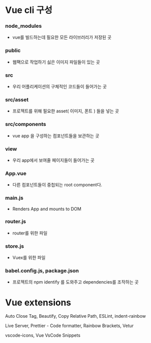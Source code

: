 # Vue cli 구성

### node_modules

- vue를 빌드하는데 필요한 모든 라이브러리가 저장된 곳

### public

- 웹팩으로 작업하기 싫은 이미지 파일들이 있는 곳

### src

- 우리 어플리케이션의 구체적인 코드들이 들어가는 곳

### src/asset

- 프로젝트를 위해 필요한 asset( 이미지, 폰트 ) 들을 넣는 곳

### src/components

- vue app 을 구성하는 컴포넌트들을 보관하는 곳

### view

- 우리 app에서 보여줄 페이지들이 들어가는 곳

### App.vue

- 다른 컴포넌트들이 중첩되는 root component다. 

### main.js 

- Renders App and mounts to DOM

### router.js

- router를 위한 파일

### store.js

- Vuex를 위한 파일

### babel.config.js, package.json

- 프로젝트의 npm identify 를 도와주고 dependencies를 조작하는 곳



# Vue extensions

Auto Close Tag, Beautify, Copy Relative Path, ESLint, indent-rainbow

Live Server, Prettier - Code formatter, Rainbow Brackets, Vetur

vscode-icons, Vue VsCode Snippets